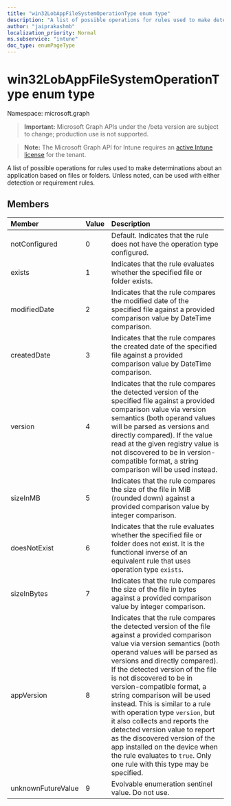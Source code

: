 ```yaml
---
title: "win32LobAppFileSystemOperationType enum type"
description: "A list of possible operations for rules used to make determinations about an application based on files or folders. Unless noted, can be used with either detection or requirement rules."
author: "jaiprakashmb"
localization_priority: Normal
ms.subservice: "intune"
doc_type: enumPageType
---
```


# win32LobAppFileSystemOperationType enum type

Namespace: microsoft.graph

> **Important:** Microsoft Graph APIs under the /beta version are subject to change; production use is not supported.

> **Note:** The Microsoft Graph API for Intune requires an [active Intune license](https://go.microsoft.com/fwlink/?linkid=839381) for the tenant.

A list of possible operations for rules used to make determinations about an application based on files or folders. Unless noted, can be used with either detection or requirement rules.

## Members
|Member|Value|Description|
|:---|:---|:---|
|notConfigured|0|Default. Indicates that the rule does not have the operation type configured.|
|exists|1|Indicates that the rule evaluates whether the specified file or folder exists.|
|modifiedDate|2|Indicates that the rule compares the modified date of the specified file against a provided comparison value by DateTime comparison.|
|createdDate|3|Indicates that the rule compares the created date of the specified file against a provided comparison value by DateTime comparison.|
|version|4|Indicates that the rule compares the detected version of the specified file against a provided comparison value via version semantics (both operand values will be parsed as versions and directly compared). If the value read at the given registry value is not discovered to be in version-compatible format, a string comparison will be used instead.|
|sizeInMB|5|Indicates that the rule compares the size of the file in MiB (rounded down) against a provided comparison value by integer comparison.|
|doesNotExist|6|Indicates that the rule evaluates whether the specified file or folder does not exist. It is the functional inverse of an equivalent rule that uses operation type `exists`.|
|sizeInBytes|7|Indicates that the rule compares the size of the file in bytes against a provided comparison value by integer comparison.|
|appVersion|8|Indicates that the rule compares the detected version of the file against a provided comparison value via version semantics (both operand values will be parsed as versions and directly compared). If the detected version of the file is not discovered to be in version-compatible format, a string comparison will be used instead. This is similar to a rule with operation type `version`, but it also collects and reports the detected version value to report as the discovered version of the app installed on the device when the rule evaluates to `true`. Only one rule with this type may be specified.|
|unknownFutureValue|9|Evolvable enumeration sentinel value. Do not use.|